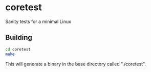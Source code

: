 coretest
========

Sanity tests for a minimal Linux

## Building

```sh
cd coretest
make
```

This will generate a binary in the base directory called "./coretest".
